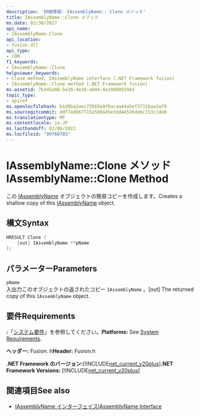 ```yaml
---
description: '詳細情報: IAssemblyName:: Clone メソッド'
title: IAssemblyName::Clone メソッド
ms.date: 03/30/2017
api_name:
- IAssemblyName.Clone
api_location:
- fusion.dll
api_type:
- COM
f1_keywords:
- IAssemblyName::Clone
helpviewer_keywords:
- Clone method, IAssemblyName interface [.NET Framework fusion]
- IAssemblyName::Clone method [.NET Framework fusion]
ms.assetid: 7b345e08-5e16-4e3d-a044-4e19d0892943
topic_type:
- apiref
ms.openlocfilehash: b1d8ba2aec73565e9f6acaa44a5ef3731baa3af9
ms.sourcegitcommit: ddf7edb67715a5b9a45e3dd44536dabc153c1de0
ms.translationtype: MT
ms.contentlocale: ja-JP
ms.lasthandoff: 02/06/2021
ms.locfileid: "99760785"
---
```

# <a name="iassemblynameclone-method"></a><span data-ttu-id="ec503-103">IAssemblyName::Clone メソッド</span><span class="sxs-lookup"><span data-stu-id="ec503-103">IAssemblyName::Clone Method</span></span>

<span data-ttu-id="ec503-104">この [IAssemblyName](iassemblyname-interface.md) オブジェクトの簡易コピーを作成します。</span><span class="sxs-lookup"><span data-stu-id="ec503-104">Creates a shallow copy of this [IAssemblyName](iassemblyname-interface.md) object.</span></span>  
  
## <a name="syntax"></a><span data-ttu-id="ec503-105">構文</span><span class="sxs-lookup"><span data-stu-id="ec503-105">Syntax</span></span>  
  
```cpp  
HRESULT Clone (  
    [out] IAssemblyName **pName  
);  
```  
  
## <a name="parameters"></a><span data-ttu-id="ec503-106">パラメーター</span><span class="sxs-lookup"><span data-stu-id="ec503-106">Parameters</span></span>  

 `pName`  
 <span data-ttu-id="ec503-107">入出力このオブジェクトの返されたコピー `IAssemblyName` 。</span><span class="sxs-lookup"><span data-stu-id="ec503-107">[out] The returned copy of this `IAssemblyName` object.</span></span>  
  
## <a name="requirements"></a><span data-ttu-id="ec503-108">要件</span><span class="sxs-lookup"><span data-stu-id="ec503-108">Requirements</span></span>  

 <span data-ttu-id="ec503-109">**:**「[システム要件](../../get-started/system-requirements.md)」を参照してください。</span><span class="sxs-lookup"><span data-stu-id="ec503-109">**Platforms:** See [System Requirements](../../get-started/system-requirements.md).</span></span>  
  
 <span data-ttu-id="ec503-110">**ヘッダー:** Fusion. h</span><span class="sxs-lookup"><span data-stu-id="ec503-110">**Header:** Fusion.h</span></span>  
  
 <span data-ttu-id="ec503-111">**.NET Framework のバージョン:**[!INCLUDE[net_current_v20plus](../../../../includes/net-current-v20plus-md.md)]</span><span class="sxs-lookup"><span data-stu-id="ec503-111">**.NET Framework Versions:** [!INCLUDE[net_current_v20plus](../../../../includes/net-current-v20plus-md.md)]</span></span>  
  
## <a name="see-also"></a><span data-ttu-id="ec503-112">関連項目</span><span class="sxs-lookup"><span data-stu-id="ec503-112">See also</span></span>

- [<span data-ttu-id="ec503-113">IAssemblyName インターフェイス</span><span class="sxs-lookup"><span data-stu-id="ec503-113">IAssemblyName Interface</span></span>](iassemblyname-interface.md)
